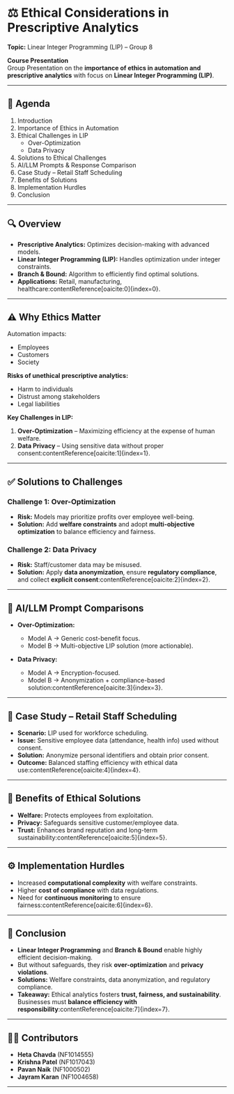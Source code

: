 # ⚖️ Ethical Considerations in Prescriptive Analytics  
**Topic:** Linear Integer Programming (LIP) – Group 8  

**Course Presentation**  
Group Presentation on the **importance of ethics in automation and prescriptive analytics** with focus on **Linear Integer Programming (LIP)**.  

---

## 📌 Agenda  
1. Introduction  
2. Importance of Ethics in Automation  
3. Ethical Challenges in LIP  
   - Over-Optimization  
   - Data Privacy  
4. Solutions to Ethical Challenges  
5. AI/LLM Prompts & Response Comparison  
6. Case Study – Retail Staff Scheduling  
7. Benefits of Solutions  
8. Implementation Hurdles  
9. Conclusion  

---

## 🔍 Overview  
- **Prescriptive Analytics:** Optimizes decision-making with advanced models.  
- **Linear Integer Programming (LIP):** Handles optimization under integer constraints.  
- **Branch & Bound:** Algorithm to efficiently find optimal solutions.  
- **Applications:** Retail, manufacturing, healthcare:contentReference[oaicite:0]{index=0}.  

---

## ⚠️ Why Ethics Matter  
Automation impacts:  
- Employees  
- Customers  
- Society  

**Risks of unethical prescriptive analytics:**  
- Harm to individuals  
- Distrust among stakeholders  
- Legal liabilities  

**Key Challenges in LIP:**  
1. **Over-Optimization** – Maximizing efficiency at the expense of human welfare.  
2. **Data Privacy** – Using sensitive data without proper consent:contentReference[oaicite:1]{index=1}.  

---

## ✅ Solutions to Challenges  

### Challenge 1: Over-Optimization  
- **Risk:** Models may prioritize profits over employee well-being.  
- **Solution:** Add **welfare constraints** and adopt **multi-objective optimization** to balance efficiency and fairness.  

### Challenge 2: Data Privacy  
- **Risk:** Staff/customer data may be misused.  
- **Solution:** Apply **data anonymization**, ensure **regulatory compliance**, and collect **explicit consent**:contentReference[oaicite:2]{index=2}.  

---

## 🤖 AI/LLM Prompt Comparisons  

- **Over-Optimization:**  
  - Model A → Generic cost-benefit focus.  
  - Model B → Multi-objective LIP solution (more actionable).  

- **Data Privacy:**  
  - Model A → Encryption-focused.  
  - Model B → Anonymization + compliance-based solution:contentReference[oaicite:3]{index=3}.  

---

## 🏬 Case Study – Retail Staff Scheduling  
- **Scenario:** LIP used for workforce scheduling.  
- **Issue:** Sensitive employee data (attendance, health info) used without consent.  
- **Solution:** Anonymize personal identifiers and obtain prior consent.  
- **Outcome:** Balanced staffing efficiency with ethical data use:contentReference[oaicite:4]{index=4}.  

---

## 🌟 Benefits of Ethical Solutions  
- **Welfare:** Protects employees from exploitation.  
- **Privacy:** Safeguards sensitive customer/employee data.  
- **Trust:** Enhances brand reputation and long-term sustainability:contentReference[oaicite:5]{index=5}.  

---

## ⚙️ Implementation Hurdles  
- Increased **computational complexity** with welfare constraints.  
- Higher **cost of compliance** with data regulations.  
- Need for **continuous monitoring** to ensure fairness:contentReference[oaicite:6]{index=6}.  

---

## 📌 Conclusion  
- **Linear Integer Programming** and **Branch & Bound** enable highly efficient decision-making.  
- But without safeguards, they risk **over-optimization** and **privacy violations**.  
- **Solutions:** Welfare constraints, data anonymization, and regulatory compliance.  
- **Takeaway:** Ethical analytics fosters **trust, fairness, and sustainability**. Businesses must **balance efficiency with responsibility**:contentReference[oaicite:7]{index=7}.  

---

## 👨‍💻 Contributors
- **Heta Chavda** (NF1014555) 
- **Krishna Patel** (NF1017043)   
- **Pavan Naik** (NF1000502)  
- **Jayram Karan** (NF1004658)  

---
